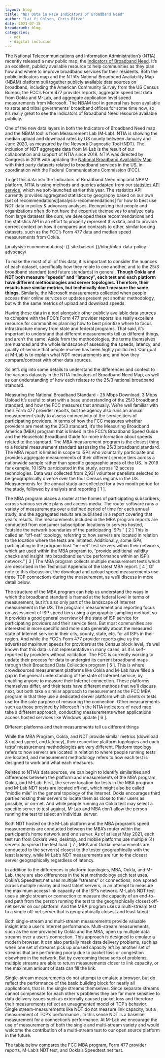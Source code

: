 ```yaml
---
layout: blog
title: "NDT Data in NTIA Indicators of Broadband Need"
author: "Lai Yi Ohlsen, Chris Ritzo"
date: 2021-07-15
breadcrumb: blog
categories:
  - ndt
  - digital inclusion
---
```


The National Telecommunications and Information Administration’s (NTIA) recently
released a new public map, the [Indicators of Broadband Need][ntia]. It’s an
excellent, publicly available resource to help communities as they plan how and
where to improve broadband services for their residents. Both the public
indicators map and the NTIA’s National Broadband Availability Map (NBAM)
platform pull together publicly available data sources on broadband, including
the American Community Survey from the US Census Bureau, the FCC’s Form 477
provider reports, aggregate speed test data from Ookla and M-Lab, and aggregate
application level speed measurements from Microsoft. The NBAM tool in general
has been available to state and tribal governments’ broadband offices for some
time now, so it’s really great to see the Indicators of Broadband Need resource
available publicly.

[ntia]: https://broadbandusa.maps.arcgis.com/apps/webappviewer/index.html?id=ba2dcd585f5e43cba41b7c1ebf2a43d0

One of the new data layers in both the Indicators of Broadband Need map and the
NBAM tool is from Measurement Lab (M-Lab). NTIA is showing the median upload and
download rates by US county between January and June 2020, as measured by the
Network Diagnostic Tool (NDT). The inclusion of NDT aggregate data from M-Lab is
the result of our collaboration and support of NTIA since 2018. NTIA was
directed by Congress in 2018 with updating the [National Broadband Availability
Map][nbam] with third party datasets related to broadband services in the US, in
coordination with the Federal Communications Commission (FCC). 

[nbam]: https://broadbandusa.ntia.doc.gov/map

To get this data into the Indicators of Broadband Need map and NBAM platform,
NTIA is using methods and queries adapted from our [statistics API service][stats-api], which
we soft-launched earlier this year. The statistics API currently provides
aggregated statistics by geography based on our own [set of recommendations][analysis-recommendations] for
how to best use NDT data in policy & advocacy analyses. Recognizing that people
and organizations often do not have the expertise themselves to analyze data
from large datasets like ours, we developed these recommendations and the
statistics API in an effort to properly represent this data, and to provide
correct context on how it compares and contrasts to other, similar looking
datasets, such as the FCC’s Form 477 data and median speed measurements from
Ookla.

[stats-api]: https://github.com/m-lab/stats-pipeline/#statistics-pipeline-service
[analysis-recommendations]: {{ site.baseurl }}/blog/mlab-data-policy-advocacy/

To make the most of all of this data, it is important to consider the nuances of each dataset, specifically how they relate to one another, and to the 25/3 broadband standard (and future standards) in general. **Though Ookla and NDT both measure “speeds” and “latency”, each test and each platform have different methodologies and server topologies. Therefore, their results have similar metrics, but technically don’t measure the same things.** Similarly, the Microsoft measurements collected when people access their online services or updates present yet another methodology, but with the same metrics of upload and download speeds.

Having these data in a tool alongside other publicly available data sources to compare with the FCC’s Form 477 provider reports is a really excellent resource for communities planning how to best prioritize where to focus infrastructure money from state and federal programs. That said, it’s important to understand that different measurements tell us different things, and aren’t the same. Aside from the methodologies, the terms themselves are nuanced and the whole landscape of assessing the speeds, latency, and quality of service that people receive has been highly politicized. Our goal at M-Lab is to explain what NDT measurements are, and how they compare/contrast with other data sources. 

So let’s dig into some details to understand the differences and context to the various datasets in the NTIA Indicators of Broadband Need Map, as well as our understanding of how each relates to the 25/3 national broadband standard.

Measuring the National Broadband Standard - 25 Mbps Download, 3 Mbps Upload
It’s useful to start with a base understanding of the 25/3 broadband standard, and how the FCC measures that annually. We’re well familiar with their Form 477 provider reports, but the agency also runs an annual measurement study to assess connectivity of the service tiers of participating providers. In terms of how the FCC measures whether providers are meeting the 25/3 standard, it’s the Measuring Broadband America (MBA) program that is linked in the FCC’s Broadband Speed Guide and the Household Broadband Guide for more information about speeds related to the standard. The MBA measurement program is the closest thing to a federal measurement standard assessing the 25/3 broadband standard. The MBA report is limited in scope to ISPs who voluntarily participate and provides aggregate measurements of their different service tiers across a nationwide sample rather than specific geographic areas of the US. In 2019 for example, 10 ISPs participated in the study, across 12 access technologies. Data was collected from 2,931 volunteer panelists selected to be geographically diverse over the four Census regions in the US. Measurements for the annual study are collected for a two month period for the study, followed by analysis and reporting [ 1 ]. 

The MBA program places a router at the homes of participating subscribers, across various service plans and access media. The router software runs a variety of measurements over a defined period of time for each annual study, and the aggregated results are published in a report covering that year’s results. The measurements included in the MBA program reports are conducted from consumer subscription locations to servers hosted, “outside the network boundaries of the participating ISPs.” [ 2 ] This is called an “off-net” topology, referring to how servers are located in relation to the location where the tests are initiated. Additionally, some ISPs participating in the program host “on-net” test servers within their networks, which are used within the MBA program to, “provide additional validity checks and insight into broadband service performance within an ISP’s network.” [ 3 ] The MBA program collects multiple measurement tests which are described in the Technical Appendix of the latest MBA report. [ 4 ] Of note to this discussion, the download and upload speed measurements use three TCP connections during the measurement, as we’ll discuss in more detail below. 

The structure of the MBA program can help us understand the ways in which the broadband standard is framed at the federal level in terms of measurement, but it’s also only part of the landscape of Internet measurement in the US. The program’s measurement and reporting focus on assessment of ISP speed tiers using a geographic sampling method, so it provides a good general overview of the state of ISP service for participating providers and their service tiers.
But most communities are interested in more specific and more data generally about the measured state of Internet service in their city, county, state, etc. for all ISPs in their region. And while the FCC’s Form 477 provider reports give us the advertised maximum speeds for providers at the Census block level, it’s well known that this data is not representative in many cases, as it is self-reported by providers without validation. The FCC is currently working to update their process for data to undergird its current broadband maps through their Broadband Data Collection program [ 5 ]. This is where crowdsourced measurement platforms like Ookla and M-Lab have filled a gap in the general understanding of the state of Internet service, by enabling anyone to measure their Internet connection. These platforms themselves differ, and their tests have different methods that we’ll discuss next, but both take a similar approach to measurement as the FCC MBA program in that they use a dedicated server platform which clients or tests use for the sole purpose of measuring the connection. Other measurements such as those provided by Microsoft in the NTIA indicators of need map take a different approach, conducting measurements when applications access hosted services like Windows update [ 6 ].

Different platforms and their measurements tell us different things

While the MBA Program, Ookla, and NDT provide similar metrics (download & upload speed, and latency), their respective platform topologies and each tests’ measurement methodologies are very different. Platform topology refers to how servers are located in relation to where people running tests are located, and measurement methodology refers to how each test is designed to work and what each measures.

Related to NTIA’s data sources, we can begin to identify similarities and differences between the platform and measurements of the MBA program, Ookla, and M-Lab. First, the server location for tests in the MBA program and M-Lab NDT tests are located off-net, which might also be called “middle mile” in the general topology of the Internet. Ookla encourages third parties hosting their servers to locate them as close to their users as possible, or on-net. And while people running an Ookla test may select a specific server to test against, M-Lab and MBA don’t allow the person running the test to select an individual server.

Both NDT hosted on the M-Lab platform and the MBA program’s speed measurements are conducted between the MBA’s router within the participant’s home network and one server. As of at least May 2021, each test run from Ookla’s web, desktop, and mobile platforms use multiple (4) servers to spread the test load. [ 7 ] MBA and Ookla measurements are conducted to the server(s) closest to the tester geographically with the least latency, while M-Lab’s NDT measurements are run to the closest server geographically regardless of latency.

In addition to the differences in platform topologies, MBA, Ookla, and M-Lab, there are also differences in the test methodology each test uses. Ookla’s Speedtest.net uses multiple “streams” or connections, now spread across multiple nearby and least latent servers, in an attempt to measure the maximum access link capacity of the ISP’s network. M-Lab’s NDT test uses a single stream or connection to measure the capacity of an end-to-end path from the person running the test to the geographically closest off-net server on our platform. And the MBA program uses a multi-stream test to a single off-net server that is geographically closest and least latent.

Both single-stream and multi-stream measurements provide valuable insight into a user’s Internet performance. Multi-stream measurements, such as the one provided by Ookla and the MBA, open up multiple data streams over a user’s connection. This approach is designed to emulate a modern browser. It can also partially mask data delivery problems, such as when one set of streams pick up unused capacity left by another set of streams that are performing poorly due to packet loss or congestion elsewhere in the network. But by overcoming these sorts of problems, multiple streams are able to return measurements closer to link capacity, or the maximum amount of data can fill the link. 

Single-stream measurements do not attempt to emulate a browser, but do reflect the performance of the basic building block for nearly all applications, that is, the single streams themselves. Since separate streams cannot compensate for each other's problems they are far more sensitive to data delivery issues such as externally caused packet loss and therefore their measurements reflect an unaugmented model of TCP’s behavior. Single stream-measurements like NDT do not measure link capacity, but a measurement of TCP’s performance . In this sense NDT is a baseline measurement for a connection’s performance. At M-Lab we encourage the use of measurements of both the single and multi-stream variety and would welcome the contribution of a multi-stream test to our open source platform in the future.

The table below compares the FCC MBA program, Form 477 provider reports, M-Lab’s NDT test, and Ookla’s Speedtest.net test. 
